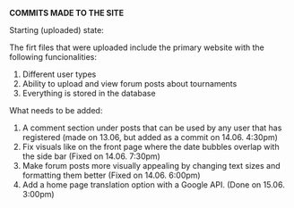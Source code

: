 **COMMITS  MADE TO THE SITE**

Starting (uploaded) state:

The firt files that were uploaded include the primary website with the following funcionalities:
1. Different user types
2. Ability to upload and view forum posts about tournaments
3. Everything is stored in the database

What needs to be added:
1. A comment section under posts that can be used by any user that has registered (made on 13.06, but added as a commit on 14.06. 4:30pm)
2. Fix visuals like on the front page where the date bubbles overlap with the side bar (Fixed on 14.06. 7:30pm)
3. Make forum posts more visually appealing by changing text sizes and formatting them better (Fixed on 14.06. 6:00pm)
4. Add a home page translation option with a Google API. (Done on 15.06. 3:00pm)
